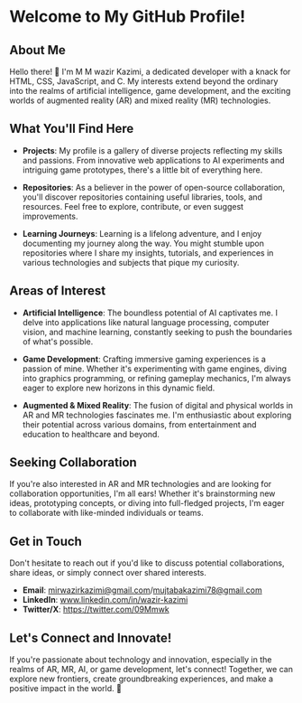 # Welcome to My GitHub Profile!

## About Me
Hello there! 👋 I'm M M wazir Kazimi, a dedicated developer with a knack for HTML, CSS, JavaScript, and C. My interests extend beyond the ordinary into the realms of artificial intelligence, game development, and the exciting worlds of augmented reality (AR) and mixed reality (MR) technologies.

## What You'll Find Here
- **Projects**: My profile is a gallery of diverse projects reflecting my skills and passions. From innovative web applications to AI experiments and intriguing game prototypes, there's a little bit of everything here.

- **Repositories**: As a believer in the power of open-source collaboration, you'll discover repositories containing useful libraries, tools, and resources. Feel free to explore, contribute, or even suggest improvements.

- **Learning Journeys**: Learning is a lifelong adventure, and I enjoy documenting my journey along the way. You might stumble upon repositories where I share my insights, tutorials, and experiences in various technologies and subjects that pique my curiosity.

## Areas of Interest
- **Artificial Intelligence**: The boundless potential of AI captivates me. I delve into applications like natural language processing, computer vision, and machine learning, constantly seeking to push the boundaries of what's possible.

- **Game Development**: Crafting immersive gaming experiences is a passion of mine. Whether it's experimenting with game engines, diving into graphics programming, or refining gameplay mechanics, I'm always eager to explore new horizons in this dynamic field.

- **Augmented & Mixed Reality**: The fusion of digital and physical worlds in AR and MR technologies fascinates me. I'm enthusiastic about exploring their potential across various domains, from entertainment and education to healthcare and beyond.

## Seeking Collaboration
If you're also interested in AR and MR technologies and are looking for collaboration opportunities, I'm all ears! Whether it's brainstorming new ideas, prototyping concepts, or diving into full-fledged projects, I'm eager to collaborate with like-minded individuals or teams.

## Get in Touch
Don't hesitate to reach out if you'd like to discuss potential collaborations, share ideas, or simply connect over shared interests.

- **Email**: mirwazirkazimi@gmail.com/mujtabakazimi78@gmail.com
- **LinkedIn**: www.linkedin.com/in/wazir-kazimi
- **Twitter/X**: https://twitter.com/09Mmwk

## Let's Connect and Innovate!
If you're passionate about technology and innovation, especially in the realms of AR, MR, AI, or game development, let's connect! Together, we can explore new frontiers, create groundbreaking experiences, and make a positive impact in the world. 🚀
